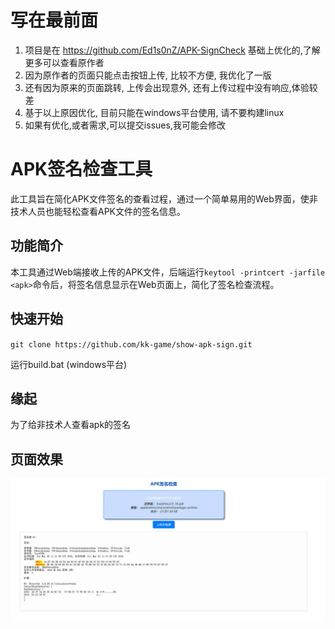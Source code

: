 # 写在最前面

1. 项目是在 https://github.com/Ed1s0nZ/APK-SignCheck 基础上优化的,了解更多可以查看原作者
2. 因为原作者的页面只能点击按钮上传, 比较不方便, 我优化了一版
3. 还有因为原来的页面跳转, 上传会出现意外, 还有上传过程中没有响应,体验较差
4. 基于以上原因优化, 目前只能在windows平台使用, 请不要构建linux
5. 如果有优化,或者需求,可以提交issues,我可能会修改

# APK签名检查工具

此工具旨在简化APK文件签名的查看过程，通过一个简单易用的Web界面，使非技术人员也能轻松查看APK文件的签名信息。

## 功能简介

本工具通过Web端接收上传的APK文件，后端运行`keytool -printcert -jarfile <apk>`命令后，将签名信息显示在Web页面上，简化了签名检查流程。

## 快速开始

`git clone https://github.com/kk-game/show-apk-sign.git`

运行build.bat (windows平台)

## 缘起

为了给非技术人查看apk的签名

## 页面效果

<img src="./image/view.jpg">




